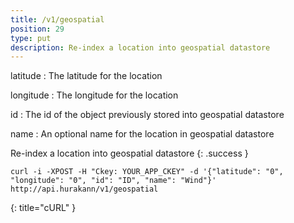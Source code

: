 ```yaml
---
title: /v1/geospatial
position: 29
type: put
description: Re-index a location into geospatial datastore
---
```

latitude
: The latitude for the location

longitude
: The longitude for the location

id
: The id of the object previously stored into geospatial datastore

name
: An optional name for the location in geospatial datastore

Re-index a location into geospatial datastore
{: .success }

~~~ shell
curl -i -XPOST -H "Ckey: YOUR_APP_CKEY" -d '{"latitude": "0", "longitude": "0", "id": "ID", "name": "Wind"}' http://api.hurakann/v1/geospatial
~~~
{: title="cURL" }
